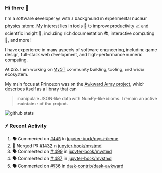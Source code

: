 ### Hi there 👋 

I'm a software developer 💻 with a background in experimental nuclear physics :atom:. My interest lies in tools :wrench: to improve productivity :chart_with_upwards_trend: and scientific insight :telescope:, including rich documentation 📚, interactive computing 🧮, and more! 

I have experience in many aspects of software engineering, including game design, full-stack web development, and high-performance numeric computing. 

At 2i2c I am working on [MyST](https://github.com/jupyter-book/mystmd) community building, tooling, and wider ecosystem. 

My main focus at Princeton was on the [Awkward Array project](awkward-array.org/), which describes itself as a library that can 
> manipulate JSON-like data with NumPy-like idioms. I remain an active maintainer of the project. 

![github stats](https://github-readme-stats.vercel.app/api?username=agoose77&show_icons=true&hide_rank=true&hide_title=true&bg_color=30,e76445,904e95&text_color=efe3ec&icon_color=efe3ec)
<!--
**agoose77/agoose77** is a ✨ _special_ ✨ repository because its `README.md` (this file) appears on your GitHub profile.

Here are some ideas to get you started:

- 🔭 I’m currently working on ...
- 🌱 I’m currently learning ...
- 👯 I’m looking to collaborate on ...
- 🤔 I’m looking for help with ...
- 💬 Ask me about ...
- 📫 How to reach me: ...
- 😄 Pronouns: ...
- ⚡ Fun fact: ...
-->

### :zap: Recent Activity

<!--START_SECTION:activity-->
1. 🗣 Commented on [#445](https://github.com/jupyter-book/myst-theme/pull/445#issuecomment-2317340513) in [jupyter-book/myst-theme](https://github.com/jupyter-book/myst-theme)
2. 🎉 Merged PR [#1432](https://github.com/jupyter-book/mystmd/pull/1432) in [jupyter-book/mystmd](https://github.com/jupyter-book/mystmd)
3. 🗣 Commented on [#1499](https://github.com/jupyter-book/mystmd/pull/1499#issuecomment-2317169999) in [jupyter-book/mystmd](https://github.com/jupyter-book/mystmd)
4. 🗣 Commented on [#1487](https://github.com/jupyter-book/mystmd/pull/1487#issuecomment-2317165170) in [jupyter-book/mystmd](https://github.com/jupyter-book/mystmd)
5. 🗣 Commented on [#536](https://github.com/dask-contrib/dask-awkward/issues/536#issuecomment-2317157462) in [dask-contrib/dask-awkward](https://github.com/dask-contrib/dask-awkward)
<!--END_SECTION:activity-->
